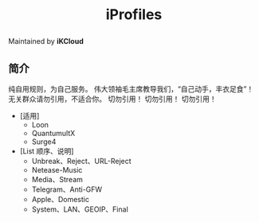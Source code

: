 <h1 align="center">

iProfiles

</h1>

<p align="center">

<sup>

Maintained by <b>iKCloud</b>

</sup>

</p>

## 简介

纯自用规则，为自己服务。
伟大领袖毛主席教导我们，“自己动手，丰衣足食”！
无关群众请勿引用，不适合你。
切勿引用！
切勿引用！
切勿引用！

* [适用]
    * Loon
    * QuantumultX
    * Surge4
* [List 顺序、说明]
    * Unbreak、Reject、URL-Reject
    * Netease-Music
    * Media、Stream
    * Telegram、Anti-GFW
    * Apple、Domestic
    * System、LAN、GEOIP、Final
